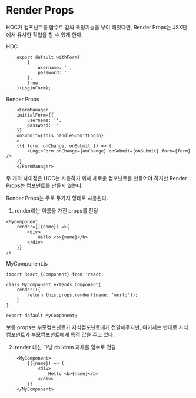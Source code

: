 Render Props
=

HOC가 컴포넌트를 함수로 감싸 특정기능을 부여 해줬다면, Render Props는 JSX단에서 유사한 작업을 할 수 있게 한다.

HOC
```
    export default withForm(
        {
            username: '',
            password: ''
        },
        true
    )(LoginForm);
```

Render Props
```
    <FormManager
    initialForm={{
        username: '',
        password: ''
    }}
    onSubmit={this.handleSubmitLogin}
    >
    {({ form, onChange, onSubmit }) => (
        <LoginForm onChange={onChange} onSubmit={onSubmit} form={form} />
    )}
    </FormManager>
```

두 개의 차이점은 HOC는 사용하기 위해 새로운 컴포넌트를 만들어야 하지만 Render Props는 컴포넌트를 만들지 않는다.  

Render Props는 주로 두가지 형태로 사용된다.

1. render라는 이름을 가진 props를 전달
```
<MyComponent
    render={({name}) =>{
        <div>
            Hello <b>{name}</b>
        </div>
    }}
/>
```
MyComponent.js
```
import React,{Component} from 'react;

class MyComponent extends Component{
    render(){
        return this.props.render({name: 'world'});
    }
}

export default MyComponent;
```
보통 props는 부모컴포넌트가 자식컴포넌트에게 전달해주지만, 여기서는 반대로 자식 컴포넌트가 부모컴포넌트에게 특정 값을 주고 있다.  

2. render 대신 그냥 children 자체를 함수로 전달.
```
    <MyComponent>
        {({name}) => (
            <div>
                Hello <b>{name}</b>
            </div>
        )}
    </MyComponent>
``` 